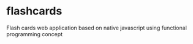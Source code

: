 # flashcards
Flash cards web application based on native javascript using functional programming concept
